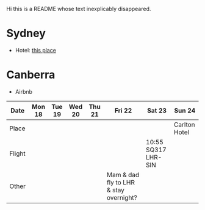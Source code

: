 Hi this is a README whose text inexplicably disappeared.

# Sydney

- Hotel: [this place](https://google.com)

# Canberra

- Airbnb

| Date   | Mon 18 | Tue 19 | Wed 20 | Thu 21 | Fri 22                                 | Sat 23              | Sun 24        |
|--------|--------|--------|--------|--------|----------------------------------------|---------------------|---------------|
| Place  |        |        |        |        |                                        |                     | Carlton Hotel |
| Flight |        |        |        |        |                                        | 10:55 SQ317 LHR-SIN |               |
| Other  |        |        |        |        | Mam & dad fly to LHR & stay overnight? |                     |               |
